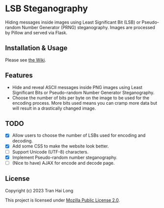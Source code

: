 # LSB Steganography

Hiding messages inside images using Least Significant Bit (LSB) or Pseudo-random Number
Generator (PRNG) steganography. Images are processed
by Pillow and served via Flask.

## Installation & Usage

Please see [the Wiki](https://github.com/tran-hai-long/lsb_steganography/wiki).

## Features

- Hide and reveal ASCII messages inside PNG images using Least Significant Bits or
  Pseudo-random Number Generator Steganography.
- Choose the number of bits per byte on the image to be used for the encoding process.
  More bits
  used means you can cramp more data but will result in a drastically changed image.

## TODO

- [x] Allow users to choose the number of LSBs used for encoding and decoding.
- [x] Add some CSS to make the website look better.
- [ ] Support Unicode (UTF-8) characters.
- [x] Implement Pseudo-random number steganography.
- [ ] (Nice to have) AJAX for encode and decode page.

## License

Copyright (c) 2023 Tran Hai Long

This project is licensed under [Mozilla Public License 2.0](LICENSE).
